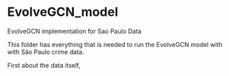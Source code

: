 # EvolveGCN_model
EvolveGCN implementation for  Sao Paulo Data

This folder has everything that is needed to run the EvolveGCN model with with São Paulo crime data.

First about the data itself,

